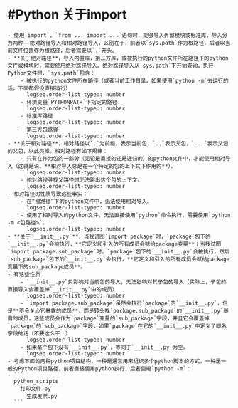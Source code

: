 # #Python 关于import
	- 使用`import`，`from ... import ...`语句时，能够导入外部模块或标准库，导入分为两种——绝对路径导入和相对路径导入，区别在于，前者以`sys.path`作为根路径，后者以当前文件位置作为根路径，后者需要以`.`开头。
	- **关于绝对路径**，导入内置库，第三方库，或被执行的python文件所在路径下的python文件或模块时，需要使用绝对路径导入。绝对路径导入从`sys.path`下开始查询，执行Python文件时，`sys.path`包含：
		- 被执行的python文件所在路径（或者当前工作目录，如果使用`python -m`去运行的话，下面都假设直接运行）
		  logseq.order-list-type:: number
		- 环境变量`PYTHONPATH`下指定的路径
		  logseq.order-list-type:: number
		- 标准库路径
		  logseq.order-list-type:: number
		- 第三方包路径
		  logseq.order-list-type:: number
	- **关于相对路径**，相对路径以`.`为前缀，表示当前包，`..`表示父包，`...`表示父包的父包，以此类推。相对路径有如下规律：
		- 只有在作为包的一部分（无论是直接的还是递归的）的python文件中，才能使用相对导入（这就是说，**相对导入总是在一个特定的包的上下文下作用的**）。
		  logseq.order-list-type:: number
		- 相对路径寻找父路径时无法跳出这个包的上下文。
		  logseq.order-list-type:: number
	- 相对路径的性质导致这些事实：
		- 在“根路径”下的python文件中，无法使用相对导入。
		  logseq.order-list-type:: number
		- 使用了相对导入的python文件，无法直接使用`python`命令执行，需要使用`python -m <包路径>`。
		  logseq.order-list-type:: number
	- **关于`__init__.py`**，当我试图`import package`时，`package`包下的`__init__.py`会被执行，**它定义和引入的所有成员会赋给package变量**；当我试图`import package.sub_package`时，`package`包下的`__init__.py`会被执行，然后`sub_package`包下的`__init__.py`会执行，**它定义和引入的所有成员会赋给package变量下的sub_package成员**。
	- 有这些性质：
		- `__init__.py`只影响对当前包的导入，无法影响对其子包的导入（实际上，子包的直接导入会覆盖掉`__init__.py`中的成员）
		  logseq.order-list-type:: number
		- `import package.sub_package`虽然会执行`package`的`__init__.py`，但是**不会关心它暴露的成员**，而是转头找`package.sub_package`的`__init__.py`暴露的成员，这些成员会作为`package`变量的`sub_package`字段，并且它会覆盖掉`package`的`sub_package`字段，如果`package`在它的`__init__.py`中定义了同名字段的话（不要这么干！）
		  logseq.order-list-type:: number
		- 如果某个包下没有`__init__.py`，等同于`__init__.py`为空。
		  logseq.order-list-type:: number
	- 考虑下面的两种python项目结构，一种是通常用来组织多个python脚本的方式，一种是一般的Python项目路径，前者直接使用python执行，后者使用`python -m`：
	- ```
	  python_scripts
	  	打印文件.py
	      生成发票.py
	  ```